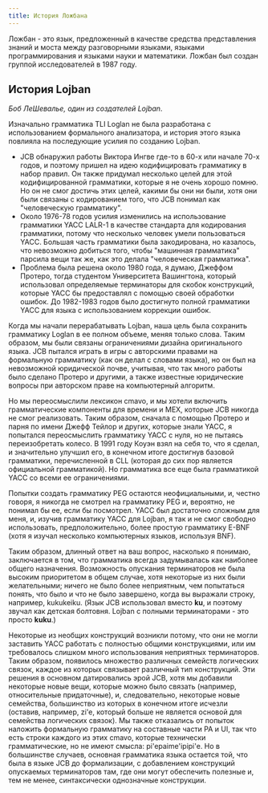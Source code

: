 ```yaml
---
title: История Ложбана
---
```


<div class="lojbo simple_blockquotes"></div>

Ложбан - это язык, предложенный в качестве средства представления знаний и моста между разговорными языками, языками программирования и языками науки и математики.
Ложбан был создан группой исследователей в 1987 году.

## История Lojban

_Боб ЛеШевалье, один из создателей Lojban_.

Изначально грамматика TLI Loglan не была разработана с использованием формального анализатора, и история этого языка повлияла на последующие усилия по созданию Lojban.

* JCB обнаружил работы Виктора Ингве где-то в 60-х или начале 70-х годов, и поэтому пришел на идею кодифицировать грамматику в набор правил. Он также придумал несколько целей для этой кодифицированной грамматики, которые я не очень хорошо помню. Но он не смог достичь этих целей, какими бы они ни были, хотя они были связаны с кодированием того, что JCB понимал как "человеческую грамматику".
* Около 1976-78 годов усилия изменились на использование грамматики YACC LALR-1 в качестве стандарта для кодирования грамматики, потому что несколько человек умели пользоваться YACC. Большая часть грамматики была закодирована, но казалось, что невозможно добиться того, чтобы "машинная грамматика" парсила вещи так же, как это делала "человеческая грамматика".
* Проблема была решена около 1980 года, я думаю, Джеффом Протеро, тогда студентом Университета Вашингтона, который использовал определяемые терминаторы для скобок конструкций, которые YACC бы предоставлял с помощью своей обработки ошибок. До 1982-1983 годов было достигнуто полной грамматики YACC для языка с использованием коррекции ошибок.

Когда мы начали перерабатывать Lojban, наша цель была сохранить грамматику Loglan в ее полном объеме, меняя только слова. Таким образом, мы были связаны ограничениями дизайна оригинального языка. JCB пытался играть в игры с авторскими правами на формальную грамматику (как он делал с словами языка), но он был на невозможной юридической почве, учитывая, что так много работы было сделано Протеро и другими, а также известные юридические вопросы при авторском праве на компьютерный алгоритм.

Но мы переосмыслили лексикон cmavo, и мы хотели включить грамматические компоненты для времени и MEX, которые JCB никогда не смог реализовать. Таким образом, сначала с помощью Протеро и парня по имени Джефф Тейлор и других, которые знали YACC, я попытался переосмыслить грамматику YACC с нуля, но не пытаясь переизобретать колесо. В 1991 году Коуэн взял на себя то, что я сделал, и значительно улучшил его, в конечном итоге достигнув базовой грамматики, перечисленной в CLL (которая до сих пор является официальной грамматикой). Но грамматика все еще была грамматикой YACC со всеми ее ограничениями.

Попытки создать грамматику PEG остаются неофициальными, и, честно говоря, я никогда не смотрел на грамматику PEG и, вероятно, не понимал бы ее, если бы посмотрел. YACC был достаточно сложным для меня, и, изучив грамматику YACC для Lojban, я так и не смог свободно использовать, предположительно, более простую грамматику E-BNF (хотя я изучал несколько компьютерных языков, используя BNF).

Таким образом, длинный ответ на ваш вопрос, насколько я понимаю, заключается в том, что грамматика всегда задумывалась как наиболее общего назначения. Возможность опускания терминаторов не была высоким приоритетом в общем случае, хотя некоторые из них были желательными; ничего не было более неприятным, чем попытаться понять, что было и что не было завершено, когда вы выражали строку, например, kukukeiku. (Язык JCB использовал <gu> вместо **ku**, и поэтому звучал как детская болтовня. Lojban с полными терминаторами - это просто **kuku**.)

Некоторые из необщих конструкций возникли потому, что они не могли заставить YACC работать с полностью общими конструкциями, или им требовалось слишком много использования неприятных терминаторов. Таким образом, появилось множество различных семейств логических связок, каждое из которых связывает различный тип конструкций. Эти решения в основном датировались эрой JCB, хотя мы добавили некоторые новые вещи, которые можно было связать (например, относительные придаточные), и, следовательно, некоторые новые семейства, большинство из которых в конечном итоге исчезли (оставив, например, zi'e, который больше не является основой для семейства логических связок). Мы также отказались от попыток наложить формальную грамматику на составные части PA и UI, так что есть строки каждого из этих cmavo, которые технически грамматические, но не имеют смысла: pi'epaime'ipipi'e. Но в большинстве случаев, основная грамматика языка остается той, что была в языке JCB до формализации, с добавлением конструкций опускаемых терминаторов там, где они могут обеспечить полезные и, тем не менее, синтаксически однозначные конструкции.